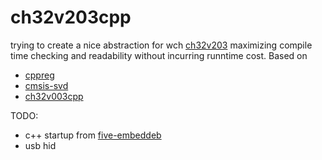 # ch32v203cpp

trying to create a nice abstraction for wch [ch32v203](http://www.wch-ic.com/products/CH32V203.html) maximizing compile time checking and readability without incurring runntime cost. 
Based on 
- [cppreg](https://github.com/nicocvn/cppreg)
- [cmsis-svd](https://github.com/posborne/cmsis-svd)
- [ch32v003cpp](https://github.com/kabel42/ch32v003cpp)

TODO:
- c++ startup from [five-embeddeb](https://github.com/five-embeddev/riscv-scratchpad/tree/master/baremetal-startup-cxx/src)
- usb hid
